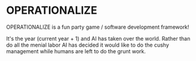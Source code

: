 # OPERATIONALIZE

OPERATIONALIZE is a fun party game / software development framework!

It's the year (current year + 1) and AI has taken over the world. Rather than do all the
menial labor AI has decided it would like to do the cushy management while humans are
left to do the grunt work.
